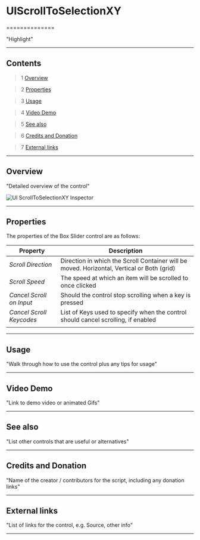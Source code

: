 # UIScrollToSelectionXY

==============

"Highlight"

---------

## Contents

> 1 [Overview](#markdown-header-overview)

> 2 [Properties](#markdown-header-properties)

> 3 [Usage](#markdown-header-usage)

> 4 [Video Demo](#markdown-header-video-demo)

> 5 [See also](#markdown-header-see-also)

> 6 [Credits and Donation](#markdown-header-credits-and-donation)

> 7 [External links](#markdown-header-external-links)

---------

## Overview

"Detailed overview of the control"

![UI ScrollToSelectionXY Inspector](https://bitbucket.org/UnityUIExtensions/unity-ui-extensions/wiki/Controls/Images/UIScrollToSelectionXYInspector.jpg)

---------

## Properties

The properties of the Box Slider control are as follows:

Property | Description
--------- | --------------
*Scroll Direction*|Direction in which the Scroll Container will be moved. Horizontal, Vertical or Both (grid)
*Scroll Speed*|The speed at which an item will be scrolled to once clicked
*Cancel Scroll on Input*|Should the control stop scrolling when a key is pressed
*Cancel Scroll Keycodes*|List of Keys used to specify when the control should cancel scrolling, if enabled
||

---------

## Usage

"Walk through how to use the control plus any tips for usage"

---------

## Video Demo

"Link to demo video or animated Gifs"

---------

## See also

"List other controls that are useful or alternatives"

---------

## Credits and Donation

"Name of the creator / contributors for the script, including any donation links"

---------

## External links

"List of links for the control, e.g. Source, other info"

---------
